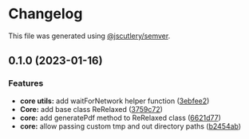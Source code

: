 # Changelog

This file was generated using [@jscutlery/semver](https://github.com/jscutlery/semver).

## 0.1.0 (2023-01-16)


### Features

* **core utils:** add waitForNetwork helper function ([3ebfee2](https://github.com/re-relaxed/re-relaxed/commit/3ebfee239c0b293b89d7e6c2e1f613d3f114beca))
* **Core:** add base class ReRelaxed ([3759c72](https://github.com/re-relaxed/re-relaxed/commit/3759c727cf48deade6eb5a1525af2105299c90ff))
* **core:** add generatePdf method to ReRelaxed class ([6621d77](https://github.com/re-relaxed/re-relaxed/commit/6621d77e4502b4897c2b2b6be579e14afee710a2))
* **core:** allow passing custom tmp and out directory paths ([b2454ab](https://github.com/re-relaxed/re-relaxed/commit/b2454ab92b0296f6172d1f77eea948668f1339a5))
